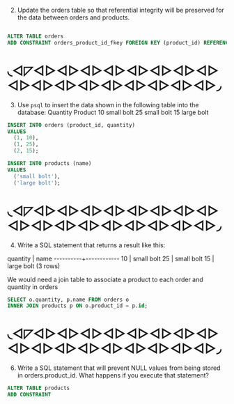2. Update the orders table so that referential integrity will be preserved for the data between orders and products.

```sql

ALTER TABLE orders
ADD CONSTRAINT orders_product_id_fkey FOREIGN KEY (product_id) REFERENCES products(id)
```

# ◟◅◸◅▻◅▻◅▻◅▻◅▻◅▻◅▻◅▻◅▻◅▻◅▻◅▻◅▻◅▻◅▻◅▻◅▻◞

3. Use `psql` to insert the data shown in the following table into the database:
Quantity 	Product
10 	small bolt
25 	small bolt
15 	large bolt


```sql
INSERT INTO orders (product_id, quantity)
VALUES 
  (1, 10),
  (1, 25),
  (2, 15);

INSERT INTO products (name)
VALUES 
  ('small bolt'),
  ('large bolt');

```

# ◟◅◸◅▻◅▻◅▻◅▻◅▻◅▻◅▻◅▻◅▻◅▻◅▻◅▻◅▻◅▻◅▻◅▻◅▻◞

4. Write a SQL statement that returns a result like this:

 quantity |    name
----------+------------
       10 | small bolt
       25 | small bolt
       15 | large bolt
(3 rows)

We would need a join table to associate a product to each order and quantity in orders

```sql
SELECT o.quantity, p.name FROM orders o
INNER JOIN products p ON o.product_id = p.id;

```

# ◟◅◸◅▻◅▻◅▻◅▻◅▻◅▻◅▻◅▻◅▻◅▻◅▻◅▻◅▻◅▻◅▻◅▻◅▻◞

6. Write a SQL statement that will prevent NULL values from being stored in orders.product_id. What happens if you execute that statement?

```sql
ALTER TABLE products
ADD CONSTRAINT 

```

